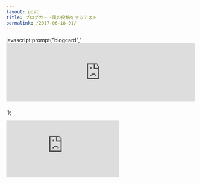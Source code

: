 ```yaml
---
layout: post
title: ブログカード風の投稿をするテスト
permalink: /2017-06-18-01/
---
```


javascript:prompt("blogcard",'<iframe style="width:100%;height:155px;max-width:500px;margin:0 0 20px 0;display:block;" title="'+document.title+'" src="http://hatenablog.com/embed?url='+location.href+'" width="300" height="150" frameborder="0" scrolling="no"></iframe>');


<iframe style="with:100%;max-with:500px;margin:0 0 20px 0;display:block;"title="SNSボタンのデザインがばらばらだったので自作してみた。（Stinger5カスタマイズ）"src="http://hatenablog.com/embed?url=http://sakueji.com/sns-share-button/"width="300"height="150"frameborder="0"scrolling="no"></iframe>
